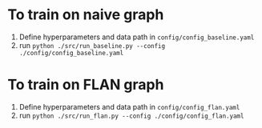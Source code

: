 # To train on naive graph
1. Define hyperparameters and data path in `config/config_baseline.yaml`
2. run `python ./src/run_baseline.py --config ./config/config_baseline.yaml`

# To train on FLAN graph
1. Define hyperparameters and data path in `config/config_flan.yaml`
2. run `python ./src/run_flan.py --config ./config/config_flan.yaml`